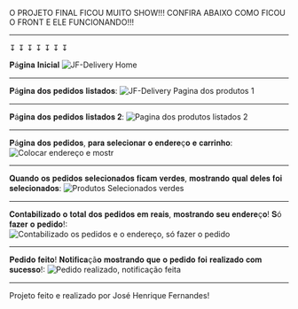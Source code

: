 O PROJETO FINAL FICOU MUITO SHOW!!!
CONFIRA ABAIXO COMO FICOU O FRONT E ELE FUNCIONANDO!!!


 ********************************************************************
 
 
 
 ↧        ↧       ↧       ↧      ↧       ↧       ↧        











𝐏á𝐠𝐢𝐧𝐚 𝐈𝐧𝐢𝐜𝐢𝐚𝐥
![JF-Delivery Home](https://github.com/JoseFernandes975/JFDeliver/assets/106991576/4367f4c4-a151-4f82-a317-0bf5137afb52)
 ********************************************************************


𝐏á𝐠𝐢𝐧𝐚 𝐝𝐨𝐬 𝐩𝐞𝐝𝐢𝐝𝐨𝐬 𝐥𝐢𝐬𝐭𝐚𝐝𝐨𝐬:
![JF-Delivery Pagina dos produtos 1](https://github.com/JoseFernandes975/JFDeliver/assets/106991576/13ce8d48-37d4-48d0-b5fd-70fa2907a134)
 ********************************************************************


𝐏á𝐠𝐢𝐧𝐚 𝐝𝐨𝐬 𝐩𝐞𝐝𝐢𝐝𝐨𝐬 𝐥𝐢𝐬𝐭𝐚𝐝𝐨𝐬 𝟐:
![Pagina dos produtos listados 2](https://github.com/JoseFernandes975/JFDeliver/assets/106991576/214153b9-5fc1-46c9-b873-52943c5ef2ba)
 ********************************************************************


𝐏á𝐠𝐢𝐧𝐚 𝐝𝐨𝐬 𝐩𝐞𝐝𝐢𝐝𝐨𝐬, 𝐩𝐚𝐫𝐚 𝐬𝐞𝐥𝐞𝐜𝐢𝐨𝐧𝐚𝐫 𝐨 𝐞𝐧𝐝𝐞𝐫𝐞ç𝐨 𝐞 𝐜𝐚𝐫𝐫𝐢𝐧𝐡𝐨:
![Colocar endereço e mostr](https://github.com/JoseFernandes975/JFDeliver/assets/106991576/1718536d-fa09-49f1-ae1e-fd57adeac4d7)
 ********************************************************************


𝐐𝐮𝐚𝐧𝐝𝐨 𝐨𝐬 𝐩𝐞𝐝𝐢𝐝𝐨𝐬 𝐬𝐞𝐥𝐞𝐜𝐢𝐨𝐧𝐚𝐝𝐨𝐬 𝐟𝐢𝐜𝐚𝐦 𝐯𝐞𝐫𝐝𝐞𝐬, 𝐦𝐨𝐬𝐭𝐫𝐚𝐧𝐝𝐨 𝐪𝐮𝐚𝐥 𝐝𝐞𝐥𝐞𝐬 𝐟𝐨𝐢 𝐬𝐞𝐥𝐞𝐜𝐢𝐨𝐧𝐚𝐝𝐨𝐬:
![Produtos Selecionados verdes](https://github.com/JoseFernandes975/JFDeliver/assets/106991576/9df0fd96-2b49-4abd-bfd3-1835c5fb7d43)
 ********************************************************************

𝐂𝐨𝐧𝐭𝐚𝐛𝐢𝐥𝐢𝐳𝐚𝐝𝐨 𝐨 𝐭𝐨𝐭𝐚𝐥 𝐝𝐨𝐬 𝐩𝐞𝐝𝐢𝐝𝐨𝐬 𝐞𝐦 𝐫𝐞𝐚𝐢𝐬, 𝐦𝐨𝐬𝐭𝐫𝐚𝐧𝐝𝐨 𝐬𝐞𝐮 𝐞𝐧𝐝𝐞𝐫𝐞ç𝐨! 𝐒ó 𝐟𝐚𝐳𝐞𝐫 𝐨 𝐩𝐞𝐝𝐢𝐝𝐨!:
![Contabilizado os pedidos e o endereço, só fazer o pedido](https://github.com/JoseFernandes975/JFDeliver/assets/106991576/5129dd78-d426-4d67-a99d-f7b15f0a5172)
 ********************************************************************


𝐏𝐞𝐝𝐢𝐝𝐨 𝐟𝐞𝐢𝐭𝐨! 𝐍𝐨𝐭𝐢𝐟𝐢𝐜𝐚çã𝐨 𝐦𝐨𝐬𝐭𝐫𝐚𝐧𝐝𝐨 𝐪𝐮𝐞 𝐨 𝐩𝐞𝐝𝐢𝐝𝐨 𝐟𝐨𝐢 𝐫𝐞𝐚𝐥𝐢𝐳𝐚𝐝𝐨 𝐜𝐨𝐦 𝐬𝐮𝐜𝐞𝐬𝐬𝐨!:
![Pedido realizado, notificação feita](https://github.com/JoseFernandes975/JFDeliver/assets/106991576/b586cede-78b5-4320-aa05-d6a5bdbf51d6)
 ********************************************************************

Projeto feito e realizado por José Henrique Fernandes!




